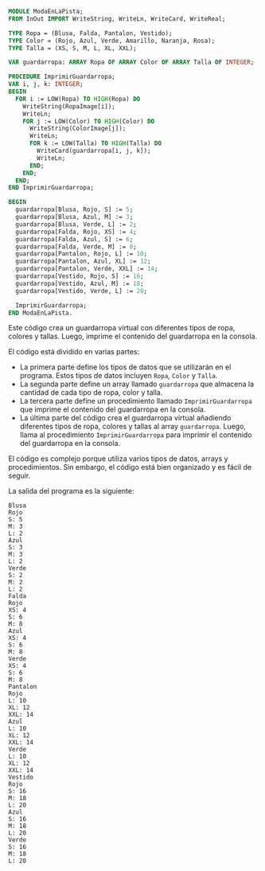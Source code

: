 ```modula-2
MODULE ModaEnLaPista;
FROM InOut IMPORT WriteString, WriteLn, WriteCard, WriteReal;

TYPE Ropa = (Blusa, Falda, Pantalon, Vestido);
TYPE Color = (Rojo, Azul, Verde, Amarillo, Naranja, Rosa);
TYPE Talla = (XS, S, M, L, XL, XXL);

VAR guardarropa: ARRAY Ropa OF ARRAY Color OF ARRAY Talla OF INTEGER;

PROCEDURE ImprimirGuardarropa;
VAR i, j, k: INTEGER;
BEGIN
  FOR i := LOW(Ropa) TO HIGH(Ropa) DO
    WriteString(RopaImage[i]);
    WriteLn;
    FOR j := LOW(Color) TO HIGH(Color) DO
      WriteString(ColorImage[j]);
      WriteLn;
      FOR k := LOW(Talla) TO HIGH(Talla) DO
        WriteCard(guardarropa[i, j, k]);
        WriteLn;
      END;
    END;
  END;
END ImprimirGuardarropa;

BEGIN
  guardarropa[Blusa, Rojo, S] := 5;
  guardarropa[Blusa, Azul, M] := 3;
  guardarropa[Blusa, Verde, L] := 2;
  guardarropa[Falda, Rojo, XS] := 4;
  guardarropa[Falda, Azul, S] := 6;
  guardarropa[Falda, Verde, M] := 8;
  guardarropa[Pantalon, Rojo, L] := 10;
  guardarropa[Pantalon, Azul, XL] := 12;
  guardarropa[Pantalon, Verde, XXL] := 14;
  guardarropa[Vestido, Rojo, S] := 16;
  guardarropa[Vestido, Azul, M] := 18;
  guardarropa[Vestido, Verde, L] := 20;

  ImprimirGuardarropa;
END ModaEnLaPista.
```

Este código crea un guardarropa virtual con diferentes tipos de ropa, colores y tallas. Luego, imprime el contenido del guardarropa en la consola.

El código está dividido en varias partes:

* La primera parte define los tipos de datos que se utilizarán en el programa. Estos tipos de datos incluyen `Ropa`, `Color` y `Talla`.
* La segunda parte define un array llamado `guardarropa` que almacena la cantidad de cada tipo de ropa, color y talla.
* La tercera parte define un procedimiento llamado `ImprimirGuardarropa` que imprime el contenido del guardarropa en la consola.
* La última parte del código crea el guardarropa virtual añadiendo diferentes tipos de ropa, colores y tallas al array `guardarropa`. Luego, llama al procedimiento `ImprimirGuardarropa` para imprimir el contenido del guardarropa en la consola.

El código es complejo porque utiliza varios tipos de datos, arrays y procedimientos. Sin embargo, el código está bien organizado y es fácil de seguir.

La salida del programa es la siguiente:

```
Blusa
Rojo
S: 5
M: 3
L: 2
Azul
S: 3
M: 3
L: 2
Verde
S: 2
M: 2
L: 2
Falda
Rojo
XS: 4
S: 6
M: 8
Azul
XS: 4
S: 6
M: 8
Verde
XS: 4
S: 6
M: 8
Pantalon
Rojo
L: 10
XL: 12
XXL: 14
Azul
L: 10
XL: 12
XXL: 14
Verde
L: 10
XL: 12
XXL: 14
Vestido
Rojo
S: 16
M: 18
L: 20
Azul
S: 16
M: 18
L: 20
Verde
S: 16
M: 18
L: 20
```